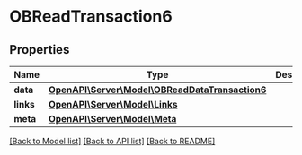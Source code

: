 # OBReadTransaction6

## Properties
Name | Type | Description | Notes
------------ | ------------- | ------------- | -------------
**data** | [**OpenAPI\Server\Model\OBReadDataTransaction6**](OBReadDataTransaction6.md) |  | 
**links** | [**OpenAPI\Server\Model\Links**](Links.md) |  | [optional] 
**meta** | [**OpenAPI\Server\Model\Meta**](Meta.md) |  | [optional] 

[[Back to Model list]](../README.md#documentation-for-models) [[Back to API list]](../README.md#documentation-for-api-endpoints) [[Back to README]](../README.md)


